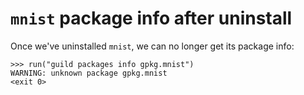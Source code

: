 # `mnist` package info after uninstall

Once we've uninstalled `mnist`, we can no longer get its package info:

    >>> run("guild packages info gpkg.mnist")
    WARNING: unknown package gpkg.mnist
    <exit 0>
